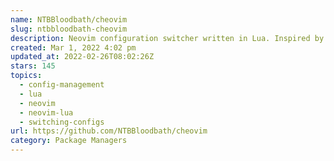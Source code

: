 ```yaml
---
name: NTBBloodbath/cheovim
slug: ntbbloodbath-cheovim
description: Neovim configuration switcher written in Lua. Inspired by chemacs.
created: Mar 1, 2022 4:02 pm
updated_at: 2022-02-26T08:02:26Z
stars: 145
topics:
  - config-management
  - lua
  - neovim
  - neovim-lua
  - switching-configs
url: https://github.com/NTBBloodbath/cheovim
category: Package Managers
---
```

